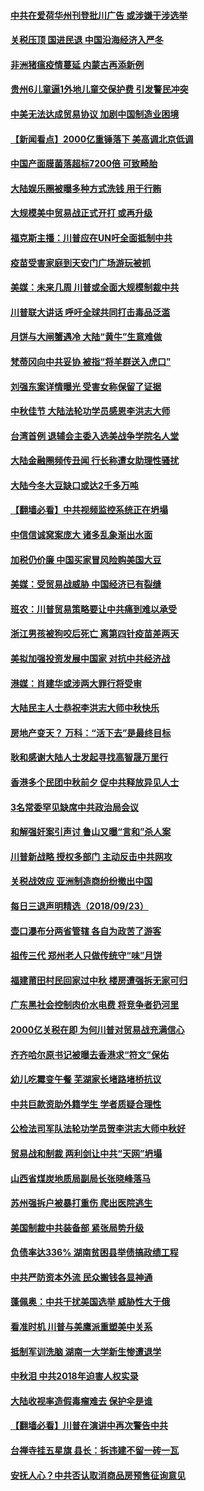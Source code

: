 #### [中共在爱荷华州刊登批川广告 或涉嫌干涉选举](../pages/nsc413/n10738131.md) 

#### [关税压顶 国进民退 中国沿海经济入严冬](../pages/nsc413/n10738210.md) 

#### [非洲猪瘟疫情蔓延 内蒙古再添新例](../pages/nsc413/n10738366.md) 

#### [贵州6儿童逼1外地儿童交保护费 引发警民冲突](../pages/nsc413/n10738089.md) 

#### [中美无法达成贸易协议 加剧中国制造业困境](../pages/nsc413/n10738245.md) 

#### [【新闻看点】2000亿重锤落下 美高调北京低调](../pages/nsc413/n10737976.md) 

#### [中国产面膜菌落超标7200倍 可致畸胎](../pages/nsc413/n10738196.md) 

#### [大陆娱乐圈被曝多种方式洗钱 用于行贿](../pages/nsc413/n10738098.md) 

#### [大规模美中贸易战正式开打 或再升级](../pages/nsc413/n10738071.md) 

#### [福克斯主播：川普应在UN吁全面抵制中共](../pages/nsc413/n10738060.md) 

#### [疫苗受害家庭到天安门广场游玩被抓](../pages/nsc413/n10737627.md) 

#### [美媒：未来几周 川普或全面大规模制裁中共](../pages/nsc413/n10737981.md) 

#### [川普联大讲话 呼吁全球共同打击毒品泛滥](../pages/nsc413/n10738024.md) 

#### [月饼与大闸蟹遇冷 大陆“黄牛”生意难做](../pages/nsc413/n10737912.md) 

#### [梵蒂冈向中共妥协 被指“将羊群送入虎口”](../pages/nsc413/n10737379.md) 

#### [刘强东案详情曝光 受害女称保留了证据](../pages/nsc413/n10737631.md) 

#### [中秋佳节 大陆法轮功学员感恩李洪志大师](../pages/nsc413/n10737639.md) 

#### [台湾首例 退辅会主委入选美战争学院名人堂](../pages/nsc413/n10737673.md) 

#### [大陆金融圈频传丑闻 行长称遭女助理性骚扰](../pages/nsc413/n10737236.md) 

#### [大陆今冬大豆缺口或达2千多万吨](../pages/nsc413/n10736986.md) 

#### [【翻墙必看】中共视频监控系统正在坍塌](../pages/nsc413/n10736438.md) 

#### [中信信诚窝案庞大 诸多乱象渐出水面](../pages/nsc413/n10737023.md) 

#### [加税仍价廉 中国买家冒风险购美国大豆](../pages/nsc413/n10737271.md) 

#### [美媒：受贸易战威胁 中国经济已有裂缝](../pages/nsc413/n10737230.md) 

#### [班农：川普贸易策略要让中共痛到难以承受](../pages/nsc413/n10737219.md) 

#### [浙江男孩被狗咬后死亡 离第四针疫苗差两天](../pages/nsc413/n10737199.md) 

#### [美拟加强投资发展中国家 对抗中共经济战](../pages/nsc413/n10736539.md) 

#### [港媒：肖建华或涉两大罪行将受审](../pages/nsc413/n10736881.md) 

#### [大陆民主人士恭祝李洪志大师中秋快乐](../pages/nsc413/n10736272.md) 

#### [房地产变天？ 万科：“活下去”是最终目标](../pages/nsc413/n10736186.md) 

#### [耿和感谢大陆人士发起寻找高智晟万里行](../pages/nsc413/n10737032.md) 

#### [香港多个民团中秋前夕 促中共释放异见人士](../pages/nsc413/n10736320.md) 

#### [3名常委罕见缺席中共政治局会议](../pages/nsc413/n10736575.md) 

#### [和解强奸案引声讨 鲁山又曝“言和”杀人案](../pages/nsc413/n10735900.md) 

#### [川普新战略 授权多部门 主动反击中共网攻](../pages/nsc413/n10735959.md) 

#### [关税战效应 亚洲制造商纷纷撤出中国](../pages/nsc413/n10735692.md) 

#### [每日三退声明精选（2018/09/23）](../pages/nsc413/n10736238.md) 

#### [壶口瀑布分两省管辖 各自为政苦了游客](../pages/nsc413/n10736048.md) 

#### [祖传三代 郑州老人只做传统守“味”月饼](../pages/nsc413/n10736030.md) 

#### [福建莆田村民回家过中秋 楼房遭强拆无家可归](../pages/nsc413/n10735933.md) 

#### [广东黑社会控制肉价水电费 将竞争者扔河里](../pages/nsc413/n10735954.md) 

#### [2000亿关税在即 为何川普对贸易战充满信心](../pages/nsc413/n10734631.md) 

#### [齐齐哈尔原书记被曝去香港求“符文”保佑](../pages/nsc413/n10735703.md) 

#### [幼儿吃霉变午餐 芜湖家长堵路堵桥抗议](../pages/nsc413/n10735773.md) 

#### [中共巨款资助外籍学生 学者质疑合理性](../pages/nsc413/n10735817.md) 

#### [公检法司军队法轮功学员贺李洪志大师中秋好](../pages/nsc413/n10735659.md) 

#### [贸易战和制裁  两利剑让中共“天网”坍塌](../pages/nsc413/n10735859.md) 

#### [山西省煤炭地质局副局长张晓峰落马](../pages/nsc413/n10735755.md) 

#### [苏州强拆户被暴打重伤 爬出医院逃生](../pages/nsc413/n10735714.md) 

#### [美国制裁中共装备部 紧张局势升级](../pages/nsc413/n10735583.md) 

#### [负债率达336% 湖南贫困县举债搞政绩工程](../pages/nsc413/n10735656.md) 

#### [中共严防资本外流 民众搬钱各显神通](../pages/nsc413/n10735670.md) 

#### [蓬佩奥：中共干扰美国选举 威胁性大于俄](../pages/nsc413/n10735646.md) 

#### [看准时机 川普与美鹰派重塑美中关系](../pages/nsc413/n10735609.md) 

#### [抵制军训洗脑 湖南一大学新生惨遭退学](../pages/nsc413/n10735570.md) 

#### [中秋泪 中共2018年迫害人权实录](../pages/nsc413/n10731220.md) 

#### [大陆收视率造假毒瘤难去 保护伞是谁](../pages/nsc413/n10734512.md) 

#### [【翻墙必看】川普在演讲中再次警告中共](../pages/nsc413/n10734228.md) 

#### [台禅寺挂五星旗 县长：拆违建不留一砖一瓦](../pages/nsc413/n10735098.md) 

#### [安抚人心？中共否认取消商品房预售征询意见](../pages/nsc413/n10734808.md) 

